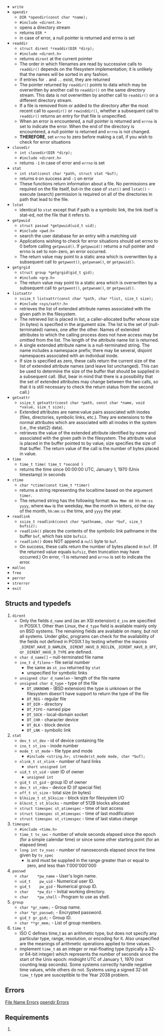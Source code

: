 * `write`
* `opendir`
	* `DIR *opendir(const char *name);`
	* `#include <dirent.h>`
	* opens a directory stream
	* returns `DIR *`
	* in case of error, a null pointer is returned and errno is set
* `readdir`
	* `struct dirent *readdir(DIR *dirp);`
	* `#include <dirent.h>`
	* returns `dirent` at the current pointer
	* The order in which filenames are read by successive calls to `readdir()` depends on the filesystem implementation; it is unlikely that the names will be sorted in any fashion.
	* if entries for `.` and `..` exist, they are returned
	* The pointer returned by `readdir()` points to data which may be overwritten by another call to `readdir()` on the same directory stream. This data is not overwritten by another call to `readdir()` on a different directory stream.
	* If a file is removed from or added to the directory after the most recent call to `opendir()` or `rewinddir()`, whether a subsequent call to `readdir()` returns an entry for that file is unspecified.
	* When an error is encountered, a null pointer is returned and `errno` is set to indicate the error. When the end of the directory is encountered, a null pointer is returned and `errno` is not changed.
	* **THEREFORE**, set `errno` to zero before making a call, if you wish to check for error situations
* `closedir`
	* `int closedir(DIR *dirp);`
	* `#include <dirent.h>`
	* returns `-1` in case of error and `errno` is set
* `stat`
	* `int stat(const char *path, struct stat *buf);`
	* returns `0` on success and `-1` on error
	* These functions return information about a file. No permissions are required on the file itself, but-in the case of `stat()` and `lstat()` - execute (search) permission is required on all of the directories in path that lead to the file.
* `lstat`
	* identical to `stat` except that if path is a symbolic link, the link itself is stat-ed, not the file that it refers to.
* `getpwuid`
	* `struct passwd *getpwuid(uid_t uid);`
	* `#include <pwd.h>`
   * search the user database for an entry with a matching uid
   * Applications wishing to check for error situations should set errno to 0 before calling `getpwuid()`. If `getpwuid()` returns a null pointer and errno is set to non-zero, an error occurred.
   * The return value may point to a static area which is overwritten by a subsequent call to `getpwent()`, `getpwnam()`, or `getpwuid()`.
* `getgrgid`
	* `struct group *getgrgid(gid_t gid);`
	* `#include <grp.h>`
	* The return value may point to a static area which is overwritten by a subsequent call to `getpwent()`, `getpwnam()`, or `getpwuid()`.
* `listxattr`
	* `ssize_t listxattr(const char *path, char *list, size_t size);`
	* `#include <sys/xattr.h>`
	* retrieves the list of extended attribute names associated with the given path in the filesystem. 
	* The retrieved list is placed in list, a caller-allocated buffer whose size (in bytes) is specified in the argument size. The list is the set of (null-terminated) names, one after the other.  Names of extended attributes to which the calling process does not have access may be omitted from the list. The length of the attribute name list is returned.
	* A single extended attribute name is a null-terminated string.  The name includes a namespace prefix; there may be several, disjoint namespaces associated with an individual inode. 
	* If size is specified as zero, these calls return the current size of
 the list of extended attribute names (and leave list unchanged). This can be used to determine the size of the buffer that should be supplied in a subsequent call. (But, bear in mind that there is a possibility that the set of extended attributes may change between the two calls, so that it is still necessary to check the return status from the second call.)
* `getxattr`
	* `ssize_t getxattr(const char *path, const char *name, void *value, size_t size);`
	* Extended attributes are name:value pairs associated with inodes (files, directories, symbolic links, etc.).  They are extensions to the normal attributes which are associated with all inodes in the system (i.e., the stat(2) data).
	* retrieves the value of the extended attribute identified by name and associated with the given path in the filesystem.  The attribute value is placed in the buffer pointed to by value; size specifies the size of that buffer.  The return value of the call is the number of bytes placed in value.
* `time`
	* `time_t time( time_t *second )`
	* returns the time since 00:00:00 UTC, January 1, 1970 (Unix timestamp) in seconds
* `ctime`
	* `char *ctime(const time_t *timer)`
	* returns a string representing the localtime based on the argument `timer`.
	* The returned string has the following format: `Www Mmm dd hh:mm:ss yyyy`, where `Www` is the weekday, `Mmm` the month in letters, `dd` the day of the month, `hh:mm:ss` the time, and `yyyy` the year.
* `readlink`
	* `ssize_t readlink(const char *pathname, char *buf, size_t bufsiz);`
	* `readlink()` places the contents of the symbolic link pathname in the buffer `buf`, which has size `bufsiz`.
	* `readlink()` does NOT append a `null` byte to `buf`.
	* On success, these calls return the number of bytes placed in `buf`. (If the returned value equals `bufsiz`, then truncation may have  occurred.)  On error, -1 is returned and `errno` is set to indicate the error.
* `malloc`
* `free`
* `perror`
* `strerror`
* `exit`

## Structs and typedefs
1. `dirent`
	* Only the fields `d_name` and (as an XSI extension) `d_ino` are specified in POSIX.1.  Other than Linux, the `d_type` field is available mainly only on BSD systems.  The remaining fields are available on many, but not all systems.  Under glibc, programs can check for the availability of the fields not defined in POSIX.1 by testing whether the macros `_DIRENT_HAVE_D_NAMLEN`, `_DIRENT_HAVE_D_RECLEN`, `_DIRENT_HAVE_D_OFF`, or `_DIRENT_HAVE_D_TYPE` are defined.
	* `char d_name[]` – null-terminated file name
	* `ino_t d_fileno` – file serial number
		* the same as `st_ino` returned by `stat`
		* unspecified for symbolic links
	* `unsigned char d_namelen` - length of the file name
	* `unsigned char d_type` - type of the file
		* `DT_UNKNOWN` - (BSD extension) the type is unknown or the filesystem doesn't have support to return the type of the file
		* `DT_REG` - regular file
		* `DT_DIR` - directory
		* `DT_FIFO` - named pipe
		* `DT_SOCK` - local-domain socket
		* `DT_CHR` - character device
		* `DT_BLK` - block device
		* `DT_LNK` - symbolic link
2. `stat`
	* `dev_t st_dev` - id of device containing file
	* `ino_t st_ino` - inode number
	* `mode_t st_mode` - file type and mode
		* `#include <string.h>; strmode(st_mode mode, char *buf);`
	* `nlink_t st_nlink` - number of hard links
		* `short unsigned int`
	* `uid_t st_uid` - user ID of owner
		* `unsigned int`
	* `gid_t st_gid` - group ID of owner
	* `dev_t st_rdev` - device ID (if special file)
	* `off_t st_size` - total size (in bytes)
	* `blksize_t st_blksize` - block size for filesystem I/O
	* `blkcnt_t st_blocks` - number of 512B blocks allocated
	* `struct timespec st_atimespec` - time of last access
	* `struct timespec st_mtimespec` - time of last modification
	* `struct timespec st_ctimespec` - time of last status change
3. `timespec`
	* `#include <time.h>`
	* `time_t tv_sec` - number of whole seconds elapsed since the epoch (for a simple calendar time) or since some other starting point (for an elapsed time)
	* `long int tv_nsec` - number of nanoseconds elapsed since the time given by `tv_spec`
		* is and must be supplied in the range greater than or equal to zero, and less than 1'000'000'000
4. `passwd`
	* `char    *pw_name` -   User's login name.
	* `uid_t    pw_uid` -  Numerical user ID. 
	* `gid_t    pw_gid` -   Numerical group ID. 
	* `char    *pw_dir` -    Initial working directory. 
	* `char    *pw_shell` -  Program to use as shell.
5. `group`
	* `char *gr_name;` - Group name.
	* `char *gr_passwd;` - Encrypted password.
	* `gid_t gr_gid;` - Group ID.
	* `char **gr_mem;` - List of group members.
6. `time_t`
	* ISO C defines time_t as an arithmetic type, but does not specify any particular type, range, resolution, or encoding for it. Also unspecified are the meanings of arithmetic operations applied to time values.
	* implement `time_t` as an integer or real-floating type (typically a 32- or 64-bit integer) which represents the number of seconds since the start of the Unix epoch: midnight UTC of January 1, 1970 (not counting leap seconds). Some systems correctly handle negative time values, while others do not. Systems using a signed 32-bit `time_t` type are susceptible to the Year 2038 problem.

## Errors 

[File Name Errors](https://www.gnu.org/software/libc/manual/html_node/File-Name-Errors.html#File-Name-Errors)
[opendir Errors](https://www.gnu.org/software/libc/manual/html_node/Opening-a-Directory.html)

## Requirements
1. 